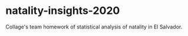 # natality-insights-2020
Collage's team homework of statistical analysis of natality in El Salvador.
